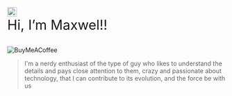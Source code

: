 <div style="display: inline_block;">
  
  <img src="https://miro.medium.com/max/384/0*A6EB_Ykks5bPp_rM.gif" style="display: block;opacity: 1;width: 22px;">
  <span style="font-size: 31px;">Hi, I’m Maxwel!!</span>
</div><br>

<!-- 
<a  href="https://upload.wikimedia.org/wikipedia/commons/thumb/d/d0/QR_code_for_mobile_English_Wikipedia.svg/1200px-QR_code_for_mobile_English_Wikipedia.svg.png" target="_blank" style="color: black;">Buy Me A Coffe</a> 
-->
![BuyMeACoffee](https://img.shields.io/badge/Buy%20Me%20a%20Coffee-ffdd00?style=for-the-badge&logo=buy-me-a-coffee&logoColor=black)


>I'm a nerdy enthusiast of the type of guy who likes to understand the details and pays close attention to them, crazy and passionate about technology, that I can contribute to its evolution, and the force be with us

<!--
tdd
ddd
clean architecture
clean code
kubernetes

--- -->

<!-- <img src="68747470733a2f2f6d656469612e67697068792e636f6d2f6d656469612f6c474b5858585167376569704c42734d49622f67697068792e676966.gif" height="250px" width="100%">   -->
<!-- 
| Skills  |
| ------ |
| ![Dev.to blog](https://img.shields.io/badge/dev.to-0A0A0A?style=for-the-badge&logo=dev.to&logoColor=white) |
| ![Medium](https://img.shields.io/badge/Medium-12100E?style=for-the-badge&logo=medium&logoColor=white) |
| ![Firefox](https://img.shields.io/badge/Firefox-FF7139?style=for-the-badge&logo=Firefox-Browser&logoColor=white) |
| ![Google Chrome](https://img.shields.io/badge/Google%20Chrome-4285F4?style=for-the-badge&logo=GoogleChrome&logoColor=white) |
| ![GitHub Actions](https://img.shields.io/badge/github%20actions-%232671E5.svg?style=for-the-badge&logo=githubactions&logoColor=white) |
| ![Dropbox](https://img.shields.io/badge/Dropbox-%233B4D98.svg?style=for-the-badge&logo=Dropbox&logoColor=white) |
| ![AmazonDynamoDB](https://img.shields.io/badge/Amazon%20DynamoDB-4053D6?style=for-the-badge&logo=Amazon%20DynamoDB&logoColor=white) |
| ![MariaDB](https://img.shields.io/badge/MariaDB-003545?style=for-the-badge&logo=mariadb&logoColor=white) |
| ![Postgres](https://img.shields.io/badge/postgres-%23316192.svg?style=for-the-badge&logo=postgresql&logoColor=white) |
| ![Redis](https://img.shields.io/badge/redis-%23DD0031.svg?style=for-the-badge&logo=redis&logoColor=white) |
| ![SQLite](https://img.shields.io/badge/sqlite-%2307405e.svg?style=for-the-badge&logo=sqlite&logoColor=white) |
| ![Gimp Gnu Image Manipulation Program](https://img.shields.io/badge/Gimp-657D8B?style=for-the-badge&logo=gimp&logoColor=FFFFFF) |
| ![Figma](https://img.shields.io/badge/figma-%23F24E1E.svg?style=for-the-badge&logo=figma&logoColor=white) |
| ![Stack Overflow](https://img.shields.io/badge/-Stackoverflow-FE7A16?style=for-the-badge&logo=stack-overflow&logoColor=white) |
| ![Wikipedia](https://img.shields.io/badge/Wikipedia-%23000000.svg?style=for-the-badge&logo=wikipedia&logoColor=white) |
| ![Bootstrap](https://img.shields.io/badge/bootstrap-%23563D7C.svg?style=for-the-badge&logo=bootstrap&logoColor=white) |
| ![JWT](https://img.shields.io/badge/JWT-black?style=for-the-badge&logo=JSON%20web%20tokens) |
| ![Rails](https://img.shields.io/badge/rails-%23CC0000.svg?style=for-the-badge&logo=ruby-on-rails&logoColor=white) |
| ![SASS](https://img.shields.io/badge/SASS-hotpink.svg?style=for-the-badge&logo=SASS&logoColor=white) |
| ![AWS](https://img.shields.io/badge/AWS-%23FF9900.svg?style=for-the-badge&logo=amazon-aws&logoColor=white) |  
| ![Datadog](https://img.shields.io/badge/datadog-%23632CA6.svg?style=for-the-badge&logo=datadog&logoColor=white) |
| ![DigitalOcean](https://img.shields.io/badge/DigitalOcean-%230167ff.svg?style=for-the-badge&logo=digitalOcean&logoColor=white) | 
| ![Heroku](https://img.shields.io/badge/heroku-%23430098.svg?style=for-the-badge&logo=heroku&logoColor=white) | 
| ![GoLand](https://img.shields.io/badge/GoLand-0f0f0f?&style=for-the-badge&logo=goland&logoColor=white) |
| ![Visual Studio Code](https://img.shields.io/badge/Visual%20Studio%20Code-0078d7.svg?style=for-the-badge&logo=visual-studio-code&logoColor=white) |
| ![Neovim](https://img.shields.io/badge/NeoVim-%2357A143.svg?&style=for-the-badge&logo=neovim&logoColor=white) |
| ![Vim](https://img.shields.io/badge/VIM-%2311AB00.svg?style=for-the-badge&logo=vim&logoColor=white) |
| ![C](https://img.shields.io/badge/c-%2300599C.svg?style=for-the-badge&logo=c&logoColor=white) |
| ![Go](https://img.shields.io/badge/go-%2300ADD8.svg?style=for-the-badge&logo=go&logoColor=white) |
| ![CSS3](https://img.shields.io/badge/css3-%231572B6.svg?style=for-the-badge&logo=css3&logoColor=white) |
| ![HTML5](https://img.shields.io/badge/html5-%23E34F26.svg?style=for-the-badge&logo=html5&logoColor=white) |
| ![JavaScript](https://img.shields.io/badge/javascript-%23323330.svg?style=for-the-badge&logo=javascript&logoColor=%23F7DF1E) |
| ![Lua](https://img.shields.io/badge/lua-%232C2D72.svg?style=for-the-badge&logo=lua&logoColor=white) |
| ![Markdown](https://img.shields.io/badge/markdown-%23000000.svg?style=for-the-badge&logo=markdown&logoColor=white) |
| ![PHP](https://img.shields.io/badge/php-%23777BB4.svg?style=for-the-badge&logo=php&logoColor=white) |
| ![Python](https://img.shields.io/badge/python-3670A0?style=for-the-badge&logo=python&logoColor=ffdd54) |
| ![Ruby](https://img.shields.io/badge/ruby-%23CC342D.svg?style=for-the-badge&logo=ruby&logoColor=white) |
| ![Shell Script](https://img.shields.io/badge/shell_script-%23121011.svg?style=for-the-badge&logo=gnu-bash&logoColor=white) |
| ![Spotify](https://img.shields.io/badge/Spotify-1ED760?style=for-the-badge&logo=spotify&logoColor=white) |
| ![Linux](https://img.shields.io/badge/Linux-FCC624?style=for-the-badge&logo=linux&logoColor=black) |
| ![Suse](https://img.shields.io/badge/SUSE-0C322C?style=for-the-badge&logo=SUSE&logoColor=white) |
| ![Ubuntu](https://img.shields.io/badge/Ubuntu-E95420?style=for-the-badge&logo=ubuntu&logoColor=white) |
| ![CMake](https://img.shields.io/badge/CMake-%23008FBA.svg?style=for-the-badge&logo=cmake&logoColor=white) |
| ![Docker](https://img.shields.io/badge/docker-%230db7ed.svg?style=for-the-badge&logo=docker&logoColor=white) |
| ![Postman](https://img.shields.io/badge/Postman-FF6C37?style=for-the-badge&logo=postman&logoColor=white) |
| ![XFCE](https://img.shields.io/badge/XFCE-%232284F2.svg?style=for-the-badge&logo=xfce&logoColor=white) |
| ![Google](https://img.shields.io/badge/google-4285F4?style=for-the-badge&logo=google&logoColor=white) |
| ![Discord](https://img.shields.io/badge/%3CServer%3E-%237289DA.svg?style=for-the-badge&logo=discord&logoColor=white) |
| ![WhatsApp](https://img.shields.io/badge/WhatsApp-25D366?style=for-the-badge&logo=whatsapp&logoColor=white) |
| ![Facebook](https://img.shields.io/badge/Facebook-%231877F2.svg?style=for-the-badge&logo=Facebook&logoColor=white) |
| ![Gmail](https://img.shields.io/badge/Gmail-D14836?style=for-the-badge&logo=gmail&logoColor=white) |
| ![Git](https://img.shields.io/badge/git-%23F05033.svg?style=for-the-badge&logo=git&logoColor=white) | 
| ![GitHub](https://img.shields.io/badge/github-%23121011.svg?style=for-the-badge&logo=github&logoColor=white) |
| ![GitLab](https://img.shields.io/badge/gitlab-%23181717.svg?style=for-the-badge&logo=gitlab&logoColor=white) | 
| ![Bitbucket](https://img.shields.io/badge/bitbucket-%230047B3.svg?style=for-the-badge&logo=bitbucket&logoColor=white) | 
 -->





<!-- [![Golang](https://img.shields.io/badge/Go-00ADD8?style=flat&logo=go&logoColor=white)](https://go.dev/)
[![PHP](https://img.shields.io/badge/PHP-777BB4?style=flat&logo=php&logoColor=white)](https://www.php.net/)
[![Docker](https://img.shields.io/badge/Docker-00ADD8?style=flat&logo=Docker&logoColor=white&color=blue)](https://hub.docker.com/)
[![ShellScript](https://img.shields.io/badge/Shell_Script-121011?style=flat&logo=gnu-bash&logoColor=white)](https://pt.wikipedia.org/wiki/Shell_script)
[![Redis](https://img.shields.io/badge/Redis-d00011?style=flat&logo=redis&logoColor=white)](https://redis.io/)
[![JavaScript](https://img.shields.io/badge/JavaScript-323330?style=flat&logo=javascript&logoColor=F7DF1E)](https://www.javascript.com/)
[![MySQL](https://img.shields.io/badge/MySQL-00000F?style=flat&logo=mysql&logoColor=white&color=gray)](https://www.mysql.com/)
[![MongoDB](https://img.shields.io/badge/MongoDB-4EA94B?style=flat&logo=mongodb&logoColor=white)](https://www.mongodb.com/)
[![AWS](https://img.shields.io/badge/Amazon_AWS-232F3E?style=flat&logo=amazon-aws&logoColor=white&color=orange)](https://aws.amazon.com/)
[![MarkDown](https://img.shields.io/badge/Markdown-000000?style=flat&logo=markdown&logoColor=white)](https://www.markdownguide.org/getting-started/)
 -->

<!--   <img align="center" alt="Sass" height="30" src="https://raw.githubusercontent.com/devicons/devicon/master/icons/sass/sass-original.svg"> |
  <img align="center" alt="Js" height="30" src="https://raw.githubusercontent.com/devicons/devicon/master/icons/javascript/javascript-plain.svg"> |
  <img align="center" alt="Node" height="30" src="https://cdn.jsdelivr.net/gh/devicons/devicon/icons/nodejs/nodejs-original.svg"> | 
  <img align="center" alt="Php" height="30" src="https://cdn.jsdelivr.net/gh/devicons/devicon/icons/php/php-plain.svg"> | 
  <img align="center" alt="Bootstrap" height="30" src="https://raw.githubusercontent.com/devicons/devicon/master/icons/bootstrap/bootstrap-plain.svg"> |
  <img align="center" alt="ruby" height="30" src="https://raw.githubusercontent.com/devicons/devicon/master/icons/ruby/ruby-plain.svg"> | 
  <img align="center" alt="rails" height="30" src="https://raw.githubusercontent.com/devicons/devicon/master/icons/rails/rails-plain.svg"> |
  <img align="center" alt="go" height="30" src="https://cdn.jsdelivr.net/gh/devicons/devicon/icons/go/go-original.svg"> | 
  <img align="center" alt="mysql" height="30" src="https://raw.githubusercontent.com/devicons/devicon/master/icons/mysql/mysql-plain.svg"> |
  <img align="center" alt="postgresql" height="30" src="https://raw.githubusercontent.com/devicons/devicon/master/icons/postgresql/postgresql-plain.svg"> |
  <img align="center" alt="redis" height="30" src="https://raw.githubusercontent.com/devicons/devicon/master/icons/redis/redis-plain.svg"> | 
  <img align="center" alt="docker" height="30" src="https://raw.githubusercontent.com/devicons/devicon/master/icons/docker/docker-plain.svg"> |
  <img align="center" alt="git" height="30" src="https://raw.githubusercontent.com/devicons/devicon/master/icons/git/git-plain.svg"> |
  <img align="center" alt="vscode" height="30" src="https://cdn.icon-icons.com/icons2/2107/PNG/512/file_type_vscode_icon_130084.png"> | 
  <img align="center" alt="aws" height="30" src="https://download.logo.wine/logo/Amazon_Web_Services/Amazon_Web_Services-Logo.wine.png"> |
  <img align="center" alt="fedora" height="30" src="https://upload.wikimedia.org/wikipedia/commons/4/41/Fedora_icon_%282021%29.svg"> | -->
  

